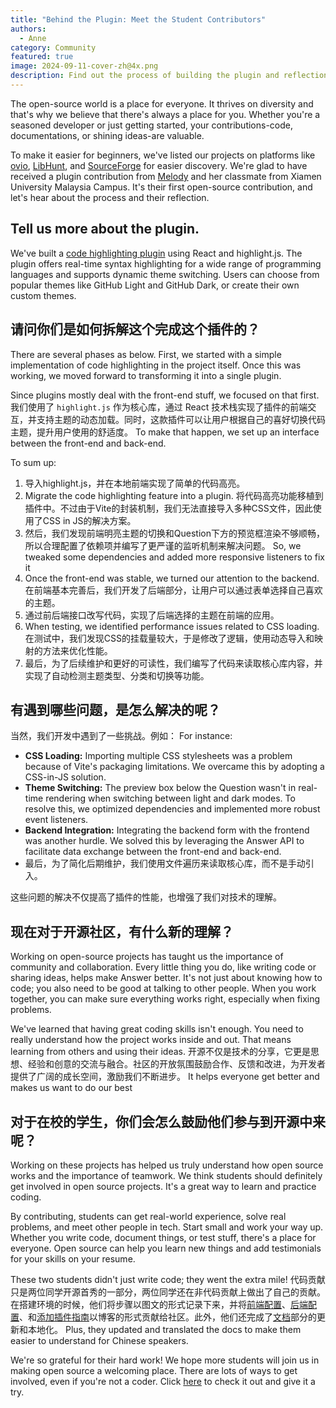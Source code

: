 ```yaml
---
title: "Behind the Plugin: Meet the Student Contributors"
authors:
  - Anne
category: Community
featured: true
image: 2024-09-11-cover-zh@4x.png
description: Find out the process of building the plugin and reflection from the students.
---
```


The open-source world is a place for everyone. It thrives on diversity and that's why we believe that there's always a place for you. Whether you're a seasoned developer or just getting started, your contributions-code, documentations, or shining ideas-are valuable.

To make it easier for beginners, we've listed our projects on platforms like [ovio](https://ovio.org/project/apache/incubator-answer), [LibHunt](https://www.libhunt.com/r/incubator-answer), and [SourceForge](https://sourceforge.net/projects/incubator-answer/) for easier discovery. We're glad to have received a plugin contribution from [Melody](https://github.com/IamMelody233) and her classmate from Xiamen University Malaysia Campus. It's their first open-source contribution, and let's hear about the process and their reflection.

## Tell us more about the plugin.

We've built a [code highlighting plugin](https://github.com/apache/incubator-answer-plugins/tree/main/render-markdown-codehighlight) using React and highlight.js. The plugin offers real-time syntax highlighting for a wide range of programming languages and supports dynamic theme switching. Users can choose from popular themes like GitHub Light and GitHub Dark, or create their own custom themes.

## 请问你们是如何拆解这个完成这个插件的？

There are several phases as below. First, we started with a simple implementation of code highlighting in the project itself. Once this was working, we moved forward to transforming it into a single plugin.

Since plugins mostly deal with the front-end stuff, we focused on that first. 我们使用了 `highlight.js` 作为核心库，通过 React 技术栈实现了插件的前端交互，并支持主题的动态加载。同时，这款插件可以让用户根据自己的喜好切换代码主题，提升用户使用的舒适度。 To make that happen, we set up an interface between the front-end and back-end.

To sum up:

1. 导入highlight.js，并在本地前端实现了简单的代码高亮。
2. Migrate the code highlighting feature into a plugin. 将代码高亮功能移植到插件中。不过由于Vite的封装机制，我们无法直接导入多种CSS文件，因此使用了CSS in JS的解决方案。
3. 然后，我们发现前端明亮主题的切换和Question下方的预览框渲染不够顺畅，所以合理配置了依赖项并编写了更严谨的监听机制来解决问题。 So, we tweaked some dependencies and added more responsive listeners to fix it
4. Once the front-end was stable, we turned our attention to the backend. 在前端基本完善后，我们开发了后端部分，让用户可以通过表单选择自己喜欢的主题。
5. 通过前后端接口改写代码，实现了后端选择的主题在前端的应用。
6. When testing, we identified performance issues related to CSS loading. 在测试中，我们发现CSS的挂载量较大，于是修改了逻辑，使用动态导入和映射的方法来优化性能。
7. 最后，为了后续维护和更好的可读性，我们编写了代码来读取核心库内容，并实现了自动检测主题类型、分类和切换等功能。

## 有遇到哪些问题，是怎么解决的呢？

当然，我们开发中遇到了一些挑战。例如： For instance:

- **CSS Loading:** Importing multiple CSS stylesheets was a problem because of Vite's packaging limitations. We overcame this by adopting a CSS-in-JS solution.
- **Theme Switching:** The preview box below the Question wasn't in real-time rendering when switching between light and dark modes. To resolve this, we optimized dependencies and implemented more robust event listeners.
- **Backend Integration:** Integrating the backend form with the frontend was another hurdle. We solved this by leveraging the Answer API to facilitate data exchange between the front-end and back-end.
- 最后，为了简化后期维护，我们使用文件遍历来读取核心库，而不是手动引入。

这些问题的解决不仅提高了插件的性能，也增强了我们对技术的理解。

## 现在对于开源社区，有什么新的理解？

Working on open-source projects has taught us the importance of community and collaboration. Every little thing you do, like writing code or sharing ideas, helps make Answer better. It's not just about knowing how to code; you also need to be good at talking to other people. When you work together, you can make sure everything works right, especially when fixing problems.

We've learned that having great coding skills isn't enough. You need to really understand how the project works inside and out. That means learning from others and using their ideas. 开源不仅是技术的分享，它更是思想、经验和创意的交流与融合。社区的开放氛围鼓励合作、反馈和改进，为开发者提供了广阔的成长空间，激励我们不断进步。 It helps everyone get better and makes us want to do our best

## 对于在校的学生，你们会怎么鼓励他们参与到开源中来呢？

Working on these projects has helped us truly understand how open source works and the importance of teamwork. We think students should definitely get involved in open source projects. It's a great way to learn and practice coding.

By contributing, students can get real-world experience, solve real problems, and meet other people in tech. Start small and work your way up. Whether you write code, document things, or test stuff, there's a place for everyone. Open source can help you learn new things and add testimonials for your skills on your resume.

These two students didn't just write code; they went the extra mile! 代码贡献只是两位同学开源首秀的一部分，两位同学还在非代码贡献上做出了自己的贡献。在搭建环境的时候，他们将步骤以图文的形式记录下来，并将[前端配置](https://answer.apache.org/zh-CN/blog/2024/08/16/apache-answer-frontend-configuration-guide)、[后端配置](https://answer.apache.org/zh-CN/blog/2024/08/20/apache-answer-backend-configuration-guide)、和[添加插件指南](https://answer.apache.org/zh-CN/blog/2024/08/22/guide-to-add-answer-plugins)以博客的形式贡献给社区。此外，他们还完成了[文档](https://answer.apache.org/zh-CN/docs)部分的更新和本地化。 Plus, they updated and translated the docs to make them easier to understand for Chinese speakers.

We're so grateful for their hard work! We hope more students will join us in making open source a welcoming place. There are lots of ways to get involved, even if you're not a coder. Click [here](https://answer.apache.org/community/contributing) to check it out and give it a try.
